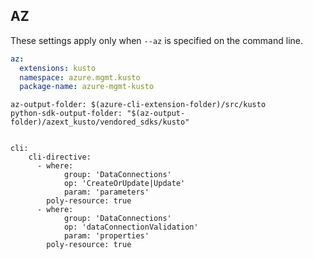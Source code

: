 ## AZ

These settings apply only when `--az` is specified on the command line.

``` yaml $(az)
az:
  extensions: kusto
  namespace: azure.mgmt.kusto
  package-name: azure-mgmt-kusto
```
``` 
az-output-folder: $(azure-cli-extension-folder)/src/kusto
python-sdk-output-folder: "$(az-output-folder)/azext_kusto/vendored_sdks/kusto"


cli:
    cli-directive:
      - where:
            group: 'DataConnections'
            op: 'CreateOrUpdate|Update'
            param: 'parameters'
        poly-resource: true
      - where:
            group: 'DataConnections'
            op: 'dataConnectionValidation'
            param: 'properties'
        poly-resource: true

```
